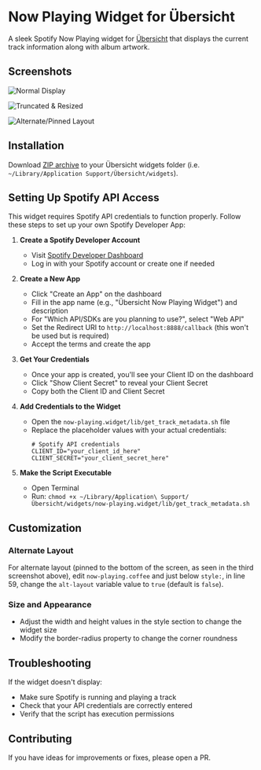 # Now Playing Widget for Übersicht

A sleek Spotify Now Playing widget for [Übersicht](http://tracesof.net/uebersicht/) that displays the current track information along with album artwork.

## Screenshots

![Normal Display](http://raw.github.com/levifig/now-playing.widget/master/screenshot.png)

![Truncated & Resized](http://raw.github.com/levifig/now-playing.widget/master/screenshot-2.png)

![Alternate/Pinned Layout](http://raw.github.com/levifig/now-playing.widget/master/screenshot-3.png)

## Installation

Download [ZIP archive](https://github.com/liamschwie/now-playing.widget/archive/master.zip) to your Übersicht widgets folder (i.e. `~/Library/Application Support/Übersicht/widgets`).

## Setting Up Spotify API Access

This widget requires Spotify API credentials to function properly. Follow these steps to set up your own Spotify Developer App:

1. **Create a Spotify Developer Account**
   - Visit [Spotify Developer Dashboard](https://developer.spotify.com/dashboard/)
   - Log in with your Spotify account or create one if needed

2. **Create a New App**
   - Click "Create an App" on the dashboard
   - Fill in the app name (e.g., "Übersicht Now Playing Widget") and description
   - For "Which API/SDKs are you planning to use?", select "Web API"
   - Set the Redirect URI to `http://localhost:8888/callback` (this won't be used but is required)
   - Accept the terms and create the app

3. **Get Your Credentials**
   - Once your app is created, you'll see your Client ID on the dashboard
   - Click "Show Client Secret" to reveal your Client Secret
   - Copy both the Client ID and Client Secret

4. **Add Credentials to the Widget**
   - Open the `now-playing.widget/lib/get_track_metadata.sh` file
   - Replace the placeholder values with your actual credentials:
     ```
     # Spotify API credentials
     CLIENT_ID="your_client_id_here"
     CLIENT_SECRET="your_client_secret_here"
     ```

5. **Make the Script Executable**
   - Open Terminal
   - Run: `chmod +x ~/Library/Application\ Support/Übersicht/widgets/now-playing.widget/lib/get_track_metadata.sh`

## Customization

### Alternate Layout
For alternate layout (pinned to the bottom of the screen, as seen in the third screenshot above), edit `now-playing.coffee` and just below `style:`, in line 59, change the `alt-layout` variable value to `true` (default is `false`).

### Size and Appearance
- Adjust the width and height values in the style section to change the widget size
- Modify the border-radius property to change the corner roundness

## Troubleshooting

If the widget doesn't display:
- Make sure Spotify is running and playing a track
- Check that your API credentials are correctly entered
- Verify that the script has execution permissions

## Contributing

If you have ideas for improvements or fixes, please open a PR.
